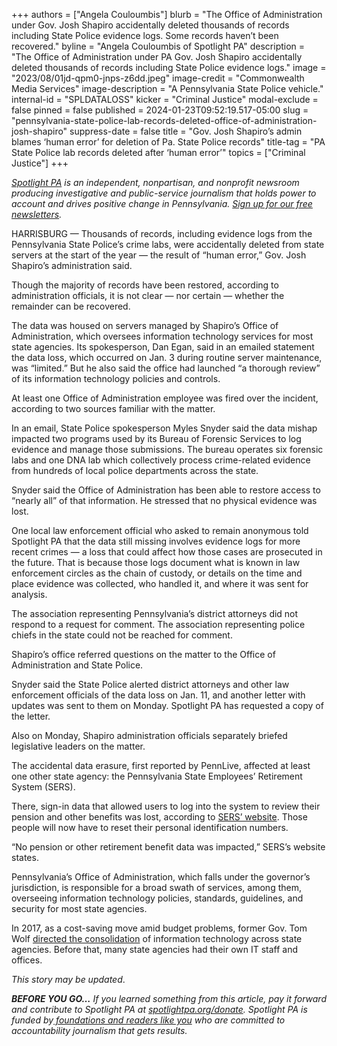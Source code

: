+++
authors = ["Angela Couloumbis"]
blurb = "The Office of Administration under Gov. Josh Shapiro accidentally deleted thousands of records including State Police evidence logs. Some records haven’t been recovered."
byline = "Angela Couloumbis of Spotlight PA"
description = "The Office of Administration under PA Gov. Josh Shapiro accidentally deleted thousands of records including State Police evidence logs."
image = "2023/08/01jd-qpm0-jnps-z6dd.jpeg"
image-credit = "Commonwealth Media Services"
image-description = "A Pennsylvania State Police vehicle."
internal-id = "SPLDATALOSS"
kicker = "Criminal Justice"
modal-exclude = false
pinned = false
published = 2024-01-23T09:52:19.517-05:00
slug = "pennsylvania-state-police-lab-records-deleted-office-of-administration-josh-shapiro"
suppress-date = false
title = "Gov. Josh Shapiro’s admin blames ‘human error’ for deletion of Pa. State Police records"
title-tag = "PA State Police lab records deleted after ‘human error’"
topics = ["Criminal Justice"]
+++

<a href="https://www.spotlightpa.org/"><em>Spotlight PA</em></a><em> is an independent, nonpartisan, and nonprofit newsroom producing investigative and public-service journalism that holds power to account and drives positive change in Pennsylvania. </em><a href="https://www.spotlightpa.org/newsletters"><em>Sign up for our free newsletters</em></a><em>.</em>

HARRISBURG — Thousands of records, including evidence logs from the Pennsylvania State Police’s crime labs, were accidentally deleted from state servers at the start of the year — the result of “human error,” Gov. Josh Shapiro’s administration said.

Though the majority of records have been restored, according to administration officials, it is not clear — nor certain — whether the remainder can be recovered.

The data was housed on servers managed by Shapiro’s Office of Administration, which oversees information technology services for most state agencies. Its spokesperson, Dan Egan, said in an emailed statement the data loss, which occurred on Jan. 3 during routine server maintenance, was “limited.” But he also said the office had launched “a thorough review” of its information technology policies and controls.

<script src="https://www.spotlightpa.org/embed.js" async></script><div data-spl-embed-version="1" data-spl-src="https://www.spotlightpa.org/embeds/newsletter/"></div>

At least one Office of Administration employee was fired over the incident, according to two sources familiar with the matter.

In an email, State Police spokesperson Myles Snyder said the data mishap impacted two programs used by its Bureau of Forensic Services to log evidence and manage those submissions. The bureau operates six forensic labs and one DNA lab which collectively process crime-related evidence from hundreds of local police departments across the state.

Snyder said the Office of Administration has been able to restore access to “nearly all” of that information. He stressed that no physical evidence was lost.

One local law enforcement official who asked to remain anonymous told Spotlight PA that the data still missing involves evidence logs for more recent crimes — a loss that could affect how those cases are prosecuted in the future. That is because those logs document what is known in law enforcement circles as the chain of custody, or details on the time and place evidence was collected, who handled it, and where it was sent for analysis.

The association representing Pennsylvania’s district attorneys did not respond to a request for comment. The association representing police chiefs in the state could not be reached for comment.

Shapiro’s office referred questions on the matter to the Office of Administration and State Police.

Snyder said the State Police alerted district attorneys and other law enforcement officials of the data loss on Jan. 11, and another letter with updates was sent to them on Monday. Spotlight PA has requested a copy of the letter.

Also on Monday, Shapiro administration officials separately briefed legislative leaders on the matter.

The accidental data erasure, first reported by PennLive, affected at least one other state agency: the Pennsylvania State Employees’ Retirement System (SERS).

There, sign-in data that allowed users to log into the system to review their pension and other benefits was lost, according to <a href="https://members.sers.pa.gov/member/Public/login.aspx?TYPE=33554433&amp;REALMOID=06-dbd04903-d514-406c-b6a2-03743ced19cd&amp;GUID=&amp;SMAUTHREASON=0&amp;METHOD=GET&amp;SMAGENTNAME=-SM-0c%2fquzY1UoLgPTm67ulGX%2fzRnX5JoyHdXltk7n7SjmZNz9hhs%2f%2bczJaLik8usNuN&amp;TARGET=-SM-HTTPS%3a%2f%2fmembers%2esers%2epa%2egov%2fmember%2f#">SERS’ website</a>. Those people will now have to reset their personal identification numbers.

<script src="https://www.spotlightpa.org/embed.js" async></script><div data-spl-embed-version="1" data-spl-src="https://www.spotlightpa.org/embeds/donate/"></div>

“No pension or other retirement benefit data was impacted,” SERS’s website states.

Pennsylvania’s Office of Administration, which falls under the governor’s jurisdiction, is responsible for a broad swath of services, among them, overseeing information technology policies, standards, guidelines, and security for most state agencies.

In 2017, as a cost-saving move amid budget problems, former Gov. Tom Wolf <a href="https://www.pennlive.com/politics/2017/01/wolf_administration_consolidat.html">directed the consolidation</a> of information technology across state agencies. Before that, many state agencies had their own IT staff and offices.

<em>This story may be updated</em>.

<strong><em>BEFORE YOU GO…</em></strong><em> If you learned something from this article, pay it forward and contribute to Spotlight PA at </em><a href="http://spotlightpa.org/donate"><em>spotlightpa.org/donate</em></a><em>. Spotlight PA is funded by</em><a href="https://www.spotlightpa.org/support"><em> foundations and readers like you</em></a><em> who are committed to accountability journalism that gets results.</em>

